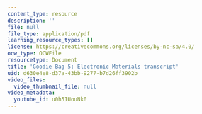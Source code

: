 ```yaml
---
content_type: resource
description: ''
file: null
file_type: application/pdf
learning_resource_types: []
license: https://creativecommons.org/licenses/by-nc-sa/4.0/
ocw_type: OCWFile
resourcetype: Document
title: 'Goodie Bag 5: Electronic Materials transcript'
uid: d630e4e8-d37a-43bb-9277-b7d26ff3902b
video_files:
  video_thumbnail_file: null
video_metadata:
  youtube_id: u0h5IUouNk0
---
```

